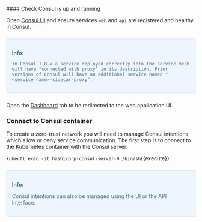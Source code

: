 #### Check Consul is up and running

Open [Consul UI](https://[[HOST_SUBDOMAIN]]-80-[[KATACODA_HOST]].environments.katacoda.com/ui) and ensure services `web` and `api` are registered and healthy in Consul.

<div style="background-color:#eff5ff; color:#416f8c; border:1px solid #d0e0ff; padding:1em; border-radius:3px; margin:24px 0;">
  <p><strong>Info: </strong>
  
    In Consul 1.8.x a service deployed correctly into the service mesh will have "connected with proxy" in its description. Prior versions of Consul will have an additional service named "<service_name>-sidecar-proxy".

</p></div>

Open the [Dashboard](https://[[HOST_SUBDOMAIN]]-9090-[[KATACODA_HOST]].environments.katacoda.com/ui) tab to be redirected to the web application UI.

### Connect to Consul container

To create a zero-trust network you will need to manage Consul intentions, which allow or deny service communication. The first step is to connect to the Kubernetes container with the Consul server.

`kubectl exec -it hashicorp-consul-server-0 /bin/sh`{{execute}}


<div style="background-color:#eff5ff; color:#416f8c; border:1px solid #d0e0ff; padding:1em; border-radius:3px; margin:24px 0;">
  <p><strong>Info:</strong>
  
  Consul intentions can also be managed using the UI or the API interface.

</p></div>
